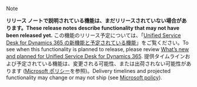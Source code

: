  > [!NOTE]
 >  <span data-ttu-id="7808a-101">**リリース ノートで説明されている機能は、まだリリースされていない場合があります。**</span><span class="sxs-lookup"><span data-stu-id="7808a-101">**These release notes describe functionality that may not have been released yet.**</span></span>
<span data-ttu-id="7808a-102">この機能のリリース予定については、「[Unified Service Desk for Dynamics 365 の新機能と予定されている機能](/business-applications-release-notes/April19/service/unified-service-desk/planned-features)」をご覧ください。</span><span class="sxs-lookup"><span data-stu-id="7808a-102">To see when this functionality is planned to release, please review [What’s new and planned for Unified Service Desk for Dynamics 365](/business-applications-release-notes/April19/service/unified-service-desk/planned-features).</span></span> <span data-ttu-id="7808a-103">提供タイムラインおよび予定されている機能は、変更される可能性、または出荷されない可能性があります ([Microsoft ポリシー](https://go.microsoft.com/fwlink/p/?linkid=2007332)を参照)。</span><span class="sxs-lookup"><span data-stu-id="7808a-103">Delivery timelines and projected functionality may change or may not ship (see [Microsoft policy](https://go.microsoft.com/fwlink/p/?linkid=2007332)).</span></span> 
